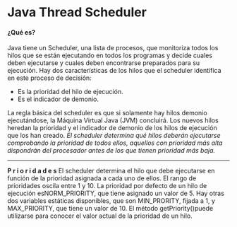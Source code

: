 # **Java Thread Scheduler**

#### **¿Qué es?** 
Java tiene un Scheduler, una lista de procesos, que monitoriza todos los hilos que se están ejecutando en todos los programas y decide cuales deben ejecutarse y cuales deben encontrarse preparados para su ejecución. Hay dos características de los hilos que el scheduler identifica en este proceso de decisión:
- Es la prioridad del hilo de ejecución.
- Es el indicador de demonio. 

La regla básica del scheduler es que si solamente hay hilos demonio ejecutándose, la Máquina Virtual Java (JVM) concluirá. Los nuevos hilos heredan la prioridad y el indicador de demonio de los hilos de ejecución que los han creado. <em>El scheduler determina qué hilos deberán ejecutarse comprobando la prioridad de todos ellos, aquellos con prioridad más alta dispondrán del procesador antes de los que tienen prioridad más baja. 
</em>

---
  **P r i o r i d a d e s**
  El scheduler determina el hilo que debe ejecutarse en función de la prioridad asignada a cada uno de ellos. El rango de prioridades oscila entre 1 y 10. La prioridad por defecto de un hilo de ejecución esNORM_PRIORITY, que tiene asignado un valor de 5. Hay otras dos variables estáticas disponibles, que son MIN_PRORITY, fijada a 1, y MAX_PRIORITY, que tiene un valor de 10. El método getPriority()puede utilizarse para conocer el valor actual de la prioridad de un hilo.
